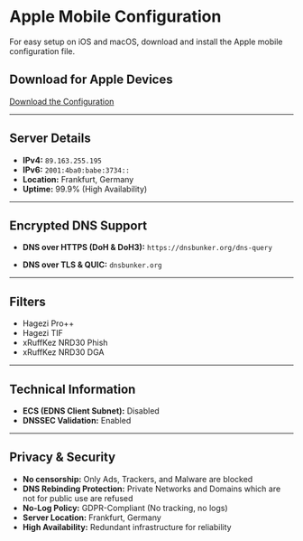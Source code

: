# Apple Mobile Configuration

For easy setup on iOS and macOS, download and install the Apple mobile configuration file.

## Download for Apple Devices

[Download the Configuration](#)

---

## Server Details

- **IPv4:** ```89.163.255.195```
- **IPv6:** ```2001:4ba0:babe:3734::```
- **Location:** Frankfurt, Germany
- **Uptime:** 99.9% (High Availability)

---

## Encrypted DNS Support

- **DNS over HTTPS (DoH & DoH3):**
  ```https://dnsbunker.org/dns-query```
  
- **DNS over TLS & QUIC:**
  ```dnsbunker.org```

---

## Filters

- Hagezi Pro++
- Hagezi TIF
- xRuffKez NRD30 Phish
- xRuffKez NRD30 DGA

---

## Technical Information

- **ECS (EDNS Client Subnet):** Disabled
- **DNSSEC Validation:** Enabled

---

## Privacy & Security

- **No censorship:** Only Ads, Trackers, and Malware are blocked
- **DNS Rebinding Protection:** Private Networks and Domains which are not for public use are refused
- **No-Log Policy:** GDPR-Compliant (No tracking, no logs)
- **Server Location:** Frankfurt, Germany
- **High Availability:** Redundant infrastructure for reliability

